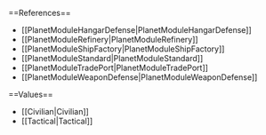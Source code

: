 ==References==
 * [[PlanetModuleHangarDefense|PlanetModuleHangarDefense]]
 * [[PlanetModuleRefinery|PlanetModuleRefinery]]
 * [[PlanetModuleShipFactory|PlanetModuleShipFactory]]
 * [[PlanetModuleStandard|PlanetModuleStandard]]
 * [[PlanetModuleTradePort|PlanetModuleTradePort]]
 * [[PlanetModuleWeaponDefense|PlanetModuleWeaponDefense]]

==Values==
 * [[Civilian|Civilian]]
 * [[Tactical|Tactical]]

